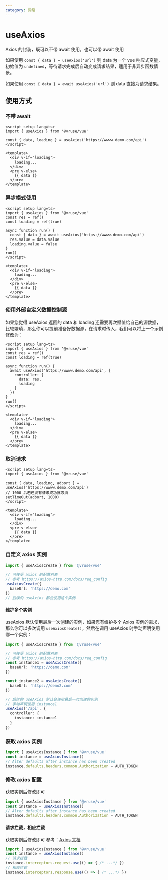 ```yaml
---
category: 网络
---
```


# useAxios

Axios 的封装，既可以不带 await 使用，也可以带 await 使用

如果使用 `const { data } = useAxios('url')` 则 data 为一个 vue 响应式变量，初始值为 `undefined`，等待请求完成后自动变成请求结果，适用于非异步函数情景。

如果使用 `const { data } = await useAxios('url')` 则 data 直接为请求结果。

## 使用方式

### 不带 await
``` vue
<script setup lang=ts>
import { useAxios } from '@vruse/vue'

const { data, loading } = useAxios('https://wwww.demo.com/api')
</script>

<template>
  <div v-if="loading">
    loading...
  </div>
  <pre v-else>
    {{ data }}
  </pre>
</template>
```
### 异步模式使用

``` vue
<script setup lang=ts>
import { useAxios } from '@vruse/vue'
const res = ref()
const loading = ref(true)

async function run() {
  const { data } = await useAxios('https://wwww.demo.com/api')
  res.value = data.value
  loading.value = false
}
run()
</script>

<template>
  <div v-if="loading">
    loading...
  </div>
  <pre v-else>
    {{ data }}
  </pre>
</template>
```

### 使用外部自定义数据控制源
如果您觉得 useAxios 返回的 data 和 loading 还需要再次赋值给自己的源数据，比较繁琐，那么你可以提前准备好数据源，在请求时传入，我们可以将上一个示例修改为：

``` vue
<script setup lang=ts>
import { useAxios } from '@vruse/vue'
const res = ref()
const loading = ref(true)

async function run() {
  await useAxios('https://wwww.demo.com/api', {
    controller: {
      data: res,
      loading
    }
  })
}
run()
</script>

<template>
  <div v-if="loading">
    loading...
  </div>
  <pre v-else>
    {{ data }}
  </pre>
</template>
```

### 取消请求

``` vue
<script setup lang=ts>
import { useAxios } from '@vruse/vue'

const { data, loading, adbort } = useAxios('https://wwww.demo.com/api')
// 1000 后若还没有请求成功就取消
setTimeOut(adbort, 1000)
</script>

<template>
  <div v-if="loading">
    loading...
  </div>
  <pre v-else>
    {{ data }}
  </pre>
</template>
```



### 自定义 axios 实例
``` ts
import { useAxiosCreate } from '@vruse/vue'

// 可接受 axios 的配置对象
// 参考 https://axios-http.com/docs/req_config
useAxiosCreate({
  baseUrl: 'https://demo.com'
})
// 后续的 useAxios 都会使用这个实例
```
#### 维护多个实例
useAxios 默认使用最后一次创建的实例，如果您有维护多个 Axios 实例的需求，那么你可以多次调用 `useAxiosCreate()`，然后在调用 useAxios 时手动声明使用哪一个实例：

``` ts
import { useAxiosCreate } from '@vruse/vue'

// 可接受 axios 的配置对象
// 参考 https://axios-http.com/docs/req_config
const instance1 = useAxiosCreate({
  baseUrl: 'https://demo.com'
})

const instance2 = useAxiosCreate({
  baseUrl: 'https://demo2.com'
})

// 后续的 useAxios 默认会使用最后一次创建的实例
// 手动声明使用 instance1
useAxios('/api', {
  controller: {
    instance: instance1
  }
})
```

### 获取 axios 实例
``` ts
import { useAxiosInstance } from '@vruse/vue'
const instance = useAxiosInstance()
// Alter defaults after instance has been created
instance.defaults.headers.common.Authorization = AUTH_TOKEN
```
### 

### 修改 axios 配置
获取实例后修改即可

``` ts
import { useAxiosInstance } from '@vruse/vue'
const instance = useAxiosInstance()
// Alter defaults after instance has been created
instance.defaults.headers.common.Authorization = AUTH_TOKEN
```

#### 请求拦截，相应拦截
获取实例后修改即可
参考：[Axios 文档](https://axios-http.com/docs/interceptors)

``` ts
import { useAxiosInstance } from '@vruse/vue'
const instance = useAxiosInstance()
// 请求拦截
instance.interceptors.request.use(() => { /* ...*/ })
// 相应拦截
instance.interceptors.response.use(() => { /* ...*/ })
```
